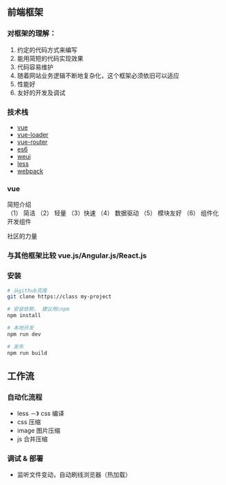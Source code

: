 ## 前端框架
### 对框架的理解：  
1. 约定的代码方式来编写
2. 能用简短的代码实现效果
3. 代码容易维护
4. 随着网站业务逻辑不断地复杂化，这个框架必须依旧可以适应
5. 性能好
6. 友好的开发及调试

### 技术栈  
* [vue]()
* [vue-loader]()
* [vue-router]()
* [es6]()
* [weui]()
* [less]()
* [webpack]()

### vue
简短介绍   
（1） 简洁 （2） 轻量 （3）快速 （4） 数据驱动 （5） 模块友好 （6） 组件化
开发组件

社区的力量


### 与其他框架比较 vue.js/Angular.js/React.js




### 安装
```bash
# 从github克隆
git clone https://class my-project

# 安装依赖， 建议用cnpm
npm install

# 本地开发
npm run dev

# 发布
npm run build
```

## 工作流
### 自动化流程
* less －》 css 编译
* css 压缩
* image 图片压缩
* js 合并压缩

### 调试 & 部署
* 监听文件变动，自动刷线浏览器（热加载）